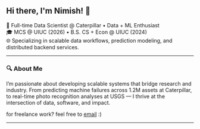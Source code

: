 ## Hi there, I'm Nimish! 👋

🚀 Full-time Data Scientist @ Caterpillar • Data + ML Enthusiast   
🎓 MCS @ UIUC (2026) • B.S. CS + Econ @ UIUC (2024)  
🌐 Specializing in scalable data workflows, prediction modeling, and distributed backend services.

---

### 🔍 About Me

I’m passionate about developing scalable systems that bridge research and industry. From predicting machine failures across 1.2M assets at Caterpillar, to real-time photo recognition analyses at USGS — I thrive at the intersection of data, software, and impact.

for freelance work? feel free to [email](mailto:nimishm2@illinois.edu) :)

---

